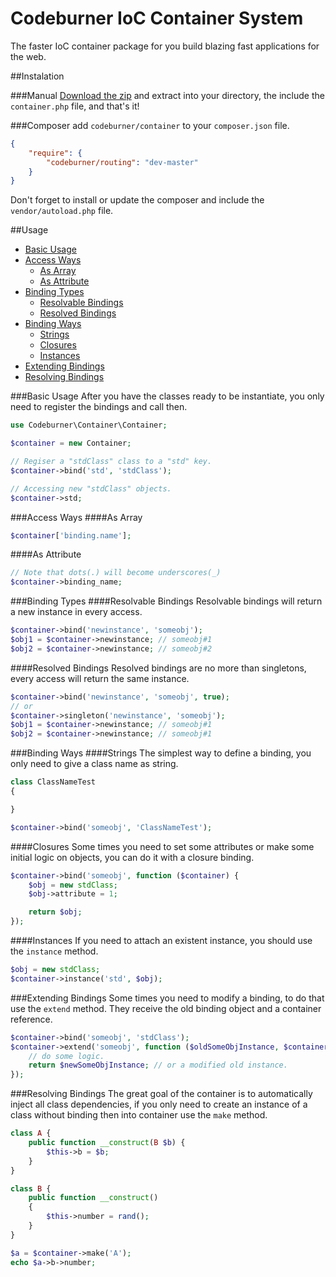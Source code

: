 # Codeburner IoC Container System
The faster IoC container package for you build blazing fast applications for the web.

##Instalation

###Manual
[Download the zip](https://github.com/codeburnerframework/container/archive/master.zip) and extract into your directory, the include the `container.php` file, and that's it!

###Composer
add `codeburner/container` to your `composer.json` file.

```json
{
	"require": {
		"codeburner/routing": "dev-master"		
	}
}
```
Don't forget to install or update the composer and include the `vendor/autoload.php` file.

##Usage

- [Basic Usage](#basic-usage)
- [Access Ways](#access-ways)
	- [As Array](#as-array)
	- [As Attribute](#as-attribute)
- [Binding Types](#binding-types)
	- [Resolvable Bindings](#resolvable-bindings)
	- [Resolved Bindings](#resolved-bindings)
- [Binding Ways](#binding-ways)
	- [Strings](#strings)
	- [Closures](#closures)
	- [Instances](#instances)
- [Extending Bindings](#extending-bindings)
- [Resolving Bindings](#resolving-bindings)

###Basic Usage
After you have the classes ready to be instantiate, you only need to register the bindings and call then.

```php
use Codeburner\Container\Container;

$container = new Container;

// Regiser a "stdClass" class to a "std" key.
$container->bind('std', 'stdClass');

// Accessing new "stdClass" objects.
$container->std;
```

###Access Ways
####As Array
```php
$container['binding.name'];
```
####As Attribute
```php
// Note that dots(.) will become underscores(_)
$container->binding_name;
```
###Binding Types
####Resolvable Bindings
Resolvable bindings will return a new instance in every access.
```php
$container->bind('newinstance', 'someobj');
$obj1 = $container->newinstance; // someobj#1
$obj2 = $container->newinstance; // someobj#2
```
####Resolved Bindings
Resolved bindings are no more than singletons, every access will return the same instance.
```php
$container->bind('newinstance', 'someobj', true);
// or
$container->singleton('newinstance', 'someobj');
$obj1 = $container->newinstance; // someobj#1
$obj2 = $container->newinstance; // someobj#1
```
###Binding Ways
####Strings
The simplest way to define a binding, you only need to give a class name as string.
```php
class ClassNameTest
{

}

$container->bind('someobj', 'ClassNameTest');
```
####Closures
Some times you need to set some attributes or make some initial logic on objects, you can do it with a closure binding.
```php
$container->bind('someobj', function ($container) {
	$obj = new stdClass;
	$obj->attribute = 1;

	return $obj;
});
```
####Instances
If you need to attach an existent instance, you should use the `instance` method.
```php
$obj = new stdClass;
$container->instance('std', $obj);
```
###Extending Bindings
Some times you need to modify a binding, to do that use the `extend` method. They receive the old binding object and a container reference.
```php
$container->bind('someobj', 'stdClass');
$container->extend('someobj', function ($oldSomeObjInstance, $container) {
	// do some logic.
	return $newSomeObjInstance; // or a modified old instance.
});
```
###Resolving Bindings
The great goal of the container is to automatically inject all class dependencies, if you only need to create an instance of a class without binding then into container use the `make` method.
```php
class A {
	public function __construct(B $b) {
		$this->b = $b;
	}
}

class B {
	public function __construct()
	{
		$this->number = rand();
	}
}

$a = $container->make('A');
echo $a->b->number;
```
